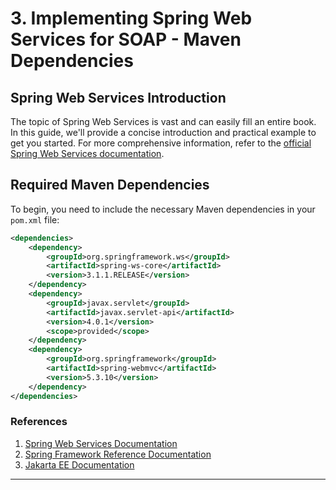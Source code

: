 # 3. Implementing Spring Web Services for SOAP - Maven Dependencies

## Spring Web Services Introduction

The topic of Spring Web Services is vast and can easily fill an entire book. In this guide, we'll provide a concise introduction and practical example to get you started. For more comprehensive information, refer to the [official Spring Web Services documentation](https://docs.spring.io/spring-ws/docs/current/reference/html).

## Required Maven Dependencies

To begin, you need to include the necessary Maven dependencies in your `pom.xml` file:

```xml
<dependencies>
    <dependency>
        <groupId>org.springframework.ws</groupId>
        <artifactId>spring-ws-core</artifactId>
        <version>3.1.1.RELEASE</version>
    </dependency>
    <dependency>
        <groupId>javax.servlet</groupId>
        <artifactId>javax.servlet-api</artifactId>
        <version>4.0.1</version>
        <scope>provided</scope>
    </dependency>
    <dependency>
        <groupId>org.springframework</groupId>
        <artifactId>spring-webmvc</artifactId>
        <version>5.3.10</version>
    </dependency>
</dependencies>
```


### References

1. [Spring Web Services Documentation](https://docs.spring.io/spring-ws/docs/current/reference/)
2. [Spring Framework Reference Documentation](https://docs.spring.io/spring-framework/docs/current/reference/html/web.html)
3. [Jakarta EE Documentation](https://jakarta.ee/specifications/)

---

